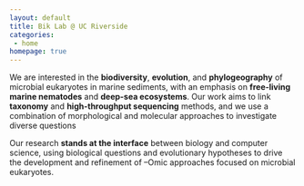 ```yaml
---
layout: default
title: Bik Lab @ UC Riverside
categories:
 - home
homepage: true
---
```


We are interested in the **biodiversity**, **evolution**, and **phylogeography** of microbial eukaryotes in marine sediments, with an emphasis on **free-living marine nematodes** and **deep-sea ecosystems**. Our work aims to link **taxonomy** and **high-throughput sequencing** methods, and we use a combination of morphological and molecular approaches to investigate diverse questions

Our research **stands at the interface** between biology and computer science, using biological questions and evolutionary hypotheses to drive the development and refinement of –Omic approaches focused on microbial eukaryotes. 

